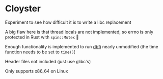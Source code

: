 # Cloyster

Experiment to see how difficult it is to write a libc replacement

A big flaw here is that thread locals are not implemented, so errno is only
protected in Rust with `spin::Mutex` 😬

Enough functionality is implemented to run
[dbfi](https://github.com/Property404/dbfi) nearly unmodified (the time
function needs to be set to `time()`)

Header files not included (just use glibc's)

Only supports x86_64 on Linux
